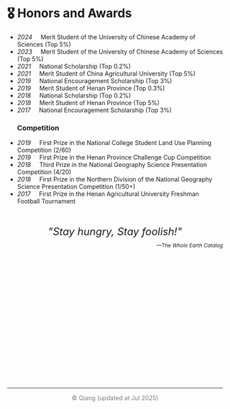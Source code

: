 # 🎖 Honors and Awards
- *2024* &nbsp;&nbsp;&nbsp; Merit Student of the University of Chinese Academy of Sciences (Top 5%)
- *2023* &nbsp;&nbsp;&nbsp; Merit Student of the University of Chinese Academy of Sciences (Top 5%)
- *2021* &nbsp;&nbsp;&nbsp; National Scholarship (Top 0.2%)
- *2021* &nbsp;&nbsp;&nbsp; Merit Student of China Agricultural University (Top 5%)
- *2019* &nbsp;&nbsp;&nbsp; National Encouragement Scholarship (Top 3%)
- *2019* &nbsp;&nbsp;&nbsp; Merit Student of Henan Province (Top 0.3%)
- *2018* &nbsp;&nbsp;&nbsp; National Scholarship (Top 0.2%)
- *2018* &nbsp;&nbsp;&nbsp; Merit Student of Henan Province (Top 5%)
- *2017* &nbsp;&nbsp;&nbsp; National Encouragement Scholarship (Top 3%)

### &nbsp;&nbsp;&nbsp;&nbsp;&nbsp; Competition

- *2019* &nbsp;&nbsp;&nbsp; First Prize in the National College Student Land Use Planning Competition (2/60)
- *2019* &nbsp;&nbsp;&nbsp; First Prize in the Henan Province Challenge Cup Competition
- *2018* &nbsp;&nbsp;&nbsp; Third Prize in the National Geography Science Presentation Competition (4/20)
- *2018* &nbsp;&nbsp;&nbsp; First Prize in the Northern Division of the National Geography Science Presentation Competition (1/50+)
- *2017* &nbsp;&nbsp;&nbsp; First Prize in the Henan Agricultural University Freshman Football Tournament

<br>
<br>

<!-- Container for the map and the text (with text above the map) -->
<div style="display: flex; flex-direction: column; align-items: center; justify-content: center;">
  <!-- Text above the map -->
  <div style="font-size: 24px; font-style: italic; padding-bottom: 10px;">
    "Stay hungry, Stay foolish!"
  </div>
  <!-- New Text below -->
  <div style="font-size: 12px; padding-bottom: 10px; text-align: right; width: 100%;">
    <span>—The </span><span style="font-style: italic;">Whole Earth Catalog</span>
  </div>
  <!-- Map -->
  <div style="flex-shrink: 0; width: 300px; height: 300px; position: relative;">
    <script type="text/javascript" id="clstr_globe" src="//clustrmaps.com/globe.js?d=sBSYW7M-fC4oxZoFKCPd2UhNGtIHnLKbJKaCTgWTQZ4"></script>
  </div>
</div>

<hr>

<div style="text-align: center; color: gray">
© Qiang (updated at Jul 2025)
</div>
<br>
